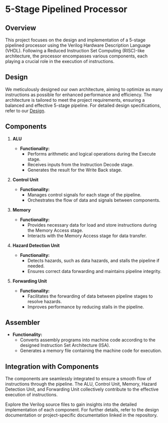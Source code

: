 # 5-Stage Pipelined Processor

## Overview
This project focuses on the design and implementation of a 5-stage pipelined processor using the Verilog Hardware Description Language (VHDL). Following a Reduced Instruction Set Computing (RISC)-like architecture, the processor encompasses various components, each playing a crucial role in the execution of instructions.

## Design
We meticulously designed our own architecture, aiming to optimize as many instructions as possible for enhanced performance and efficiency. The architecture is tailored to meet the project requirements, ensuring a balanced and effective 5-stage pipeline. For detailed design specifications, refer to our [Design](https://miro.com/app/board/uXjVNK1hs4o=/).

## Components
1. **ALU**
   - **Functionality:**
     - Performs arithmetic and logical operations during the Execute stage.
     - Receives inputs from the Instruction Decode stage.
     - Generates the result for the Write Back stage.

2. **Control Unit**
   - **Functionality:**
     - Manages control signals for each stage of the pipeline.
     - Orchestrates the flow of data and signals between components.

3. **Memory**
   - **Functionality:**
     - Provides necessary data for load and store instructions during the Memory Access stage.
     - Interacts with the Memory Access stage for data transfer.

4. **Hazard Detection Unit**
   - **Functionality:**
     - Detects hazards, such as data hazards, and stalls the pipeline if needed.
     - Ensures correct data forwarding and maintains pipeline integrity.

5. **Forwarding Unit**
   - **Functionality:**
     - Facilitates the forwarding of data between pipeline stages to resolve hazards.
     - Improves performance by reducing stalls in the pipeline.

## Assembler
- **Functionality:**
  - Converts assembly programs into machine code according to the designed Instruction Set Architecture (ISA).
  - Generates a memory file containing the machine code for execution.

## Integration with Components
The components are seamlessly integrated to ensure a smooth flow of instructions through the pipeline. The ALU, Control Unit, Memory, Hazard Detection Unit, and Forwarding Unit collectively contribute to the effective execution of instructions.

Explore the Verilog source files to gain insights into the detailed implementation of each component. For further details, refer to the design documentation or project-specific documentation linked in the repository.
